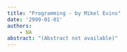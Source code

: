 ```yaml
---
title: "Programming - by Mikel Evins"
date: '2999-01-01'
authors: 
    - NA
abstract: "(Abstract not available)"
---
```


